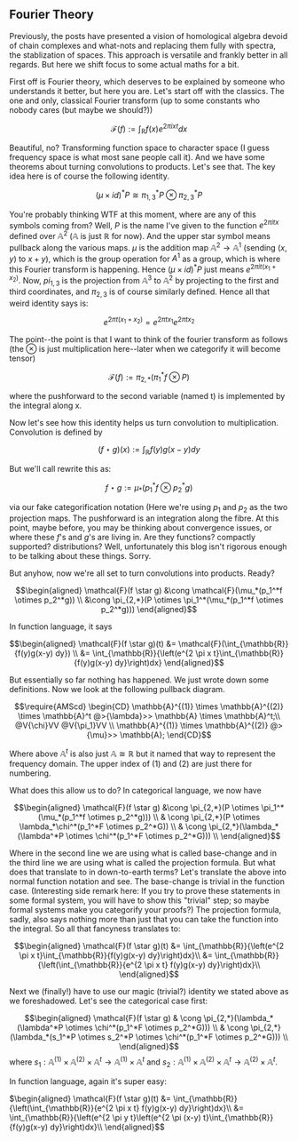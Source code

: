 ## Fourier Theory

Previously, the posts have presented a vision of homological algebra devoid of chain complexes and what-nots and replacing them fully with spectra,
the stablization of spaces. This approach is versatile and frankly better in all regards. But here we shift focus to some actual maths for a bit.

First off is Fourier theory, which deserves to be explained by someone who understands it better, but here you are. Let's start off with the classics.
The one and only, classical Fourier transform (up to some constants who nobody cares (but maybe we should?))

$$\mathcal{F}(f) := \int_{\mathbb{R}}{f(x)e^{2 \pi i x t} dx}$$

Beautiful, no? Transforming function space to character space (I guess frequency space is what most sane people call it). And we have some theorems about turning
convolutions to products. Let's see that. The key idea here is of course the following identity.

$$(\mu \times id)^*P \cong \pi_{1,3}^*P \otimes \pi_{2,3}^*P$$

You're probably thinking WTF at this moment, where are any of this symbols coming from?
Well, $P$ is the name I've given to the function $e^{2 \pi i t x}$ defined over $\mathbb{A}^2$ ($\mathbb{A}$ is just $\mathbb{R}$ for now).
And the upper star symbol means pullback along the various maps.
$\mu$ is the addition map $\mathbb{A}^2 \to \mathbb{A}^1$ 
(sending $(x,y)$ to $x+y$),
which is the group operation for $A^1$ as a group, which is where this Fourier transform is happening. 
Hence $(\mu \times id)^*P$ just means $e^{2 \pi i t (x_1 + x_2)}$.
Now, $pi_{1,3}$ is the projection from $\mathbb{A}^3$ to 
$\mathbb{A}^2$ by projecting to the first and third coordinates, and $\pi_{2,3}$ is of course similarly defined. Hence all that weird identity says is:

$$e^{2 \pi t (x_1 + x_2)} = e^{2 \pi t x_1} e^{2 \pi t x_2}$$

The point--the point is that I want to think of the fourier transform as follows (the $\otimes$ is just multiplication here--later when we categorify
it will become tensor)

$$\mathcal{F}(f) := \pi_{2,*}(\pi_1^*f \otimes P)$$

where the pushforward to the second variable (named t) is implemented by the integral along x. 

Now let's see how this identity helps us turn convolution to multiplication. Convolution is defined by 

$$(f \star g)(x) := \int_{\mathbb{R}}{f(y)g(x-y) dy}$$

But we'll call rewrite this as:

$$f \star g := \mu_*(p_1^*f \otimes p_2^*g)$$

via our fake categorification notation (Here we're using $p_1$ and $p_2$ as the two projection maps.
The pushforward is an integration along the fibre. At this point, maybe before, you may be thinking about convergence issues,
or where these $f$'s and $g$'s are living in. Are they functions? compactly supported? distributions? Well, unfortunately this blog isn't rigorous enough to be talking about these things. Sorry.

But anyhow, now we're all set to turn convolutions into products. Ready?

$$\begin{aligned}
\mathcal{F}(f \star g)
&\cong \mathcal{F}(\mu_*(p_1^*f \otimes p_2^*g)) \\
&\cong \pi_{2,*}(P \otimes \pi_1^*(\mu_*(p_1^*f \otimes p_2^*g)))
\end{aligned}$$

In function language, it says

$$\begin{aligned}
\mathcal{F}(f \star g)(t)
&= \mathcal{F}(\int_{\mathbb{R}}{f(y)g(x-y) dy}) \\
&= \int_{\mathbb{R}}{\left(e^{2 \pi x t}\int_{\mathbb{R}}{f(y)g(x-y) dy}\right)dx}
\end{aligned}$$


But essentially so far nothing has happened. We just wrote down some definitions.
Now we look at the following pullback diagram.

$$\require{AMScd}
\begin{CD}
\mathbb{A}^{(1)} \times \mathbb{A}^{(2)} \times \mathbb{A}^t @>{\lambda}>> \mathbb{A} \times \mathbb{A}^t;\\
@V{\chi}VV @V{\pi_1}VV \\
\mathbb{A}^{(1)} \times \mathbb{A}^{(2)} @>{\mu}>> \mathbb{A};
\end{CD}$$

Where above $\mathbb{A}^t$ is also just $\mathbb{A} \cong \mathbb{R}$ but it named that way to represent the frequency domain. The upper index of $(1)$
and $(2)$ are just there for numbering.

What does this allow us to do? In categorical language, we now have 

$$\begin{aligned}
\mathcal{F}(f \star g)
&\cong \pi_{2,*}(P \otimes \pi_1^*(\mu_*(p_1^*f \otimes p_2^*g))) \\
& \cong \pi_{2,*}(P \otimes \lambda_*\chi^*(p_1^*F \otimes p_2^*G)) \\
& \cong \pi_{2,*}(\lambda_*(\lambda^*P \otimes \chi^*(p_1^*F \otimes p_2^*G))) \\
\end{aligned}$$

Where in the second line we are using what is called base-change and in the third line we are using what is called the projection formula.
But what does that translate to in down-to-earth terms? Let's translate the above into normal function notation and see. The base-change
is trivial in the function case. (Interesting side remark here: If you try to prove these statements in some formal system, you will have
to show this "trivial" step; so maybe formal systems make you categorify your proofs?) The projection formula, sadly, also says nothing more than
just that you can take the function into the integral. So all that fancyness translates to:

$$\begin{aligned}
\mathcal{F}(f \star g)(t)
&= \int_{\mathbb{R}}{\left(e^{2 \pi x t}\int_{\mathbb{R}}{f(y)g(x-y) dy}\right)dx}\\
&= \int_{\mathbb{R}}{\left(\int_{\mathbb{R}}{e^{2 \pi x t} f(y)g(x-y) dy}\right)dx}\\
\end{aligned}$$

Next we (finally!) have to use our magic (trivial?) identity we stated above as we foreshadowed. Let's see the categorical case first:

$$\begin{aligned}
\mathcal{F}(f \star g)
& \cong \pi_{2,*}(\lambda_*(\lambda^*P \otimes \chi^*(p_1^*F \otimes p_2^*G))) \\
& \cong \pi_{2,*}(\lambda_*(s_1^*P \otimes s_2^*P \otimes \chi^*(p_1^*F \otimes p_2^*G))) \\
\end{aligned}$$
where $s_1: \mathbb{A}^{(1)} \times \mathbb{A}^{(2)} \times \mathbb{A}^t \to \mathbb{A}^{(1)} \times \mathbb{A}^t$ and 
$s_2: \mathbb{A}^{(1)} \times \mathbb{A}^{(2)} \times \mathbb{A}^t \to \mathbb{A}^{(2)} \times \mathbb{A}^t$.

In function language, again it's super easy:

$\begin{aligned}
\mathcal{F}(f \star g)(t)
&= \int_{\mathbb{R}}{\left(\int_{\mathbb{R}}{e^{2 \pi x t} f(y)g(x-y) dy}\right)dx}\\
&= \int_{\mathbb{R}}{\left(e^{2 \pi y t}\left(e^{2 \pi (x-y) t}\int_{\mathbb{R}}{f(y)g(x-y) dy}\right)dx}\\
\end{aligned}$$
